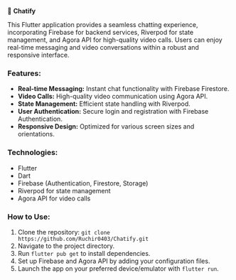 💬 **Chatify**

This Flutter application provides a seamless chatting experience, incorporating Firebase for backend services, Riverpod for state management, and Agora API for high-quality video calls. Users can enjoy real-time messaging and video conversations within a robust and responsive interface.

### Features:
- **Real-time Messaging:** Instant chat functionality with Firebase Firestore.
- **Video Calls:** High-quality video communication using Agora API.
- **State Management:** Efficient state handling with Riverpod.
- **User Authentication:** Secure login and registration with Firebase Authentication.
- **Responsive Design:** Optimized for various screen sizes and orientations.

### Technologies:
- Flutter
- Dart
- Firebase (Authentication, Firestore, Storage)
- Riverpod for state management
- Agora API for video calls

### How to Use:
1. Clone the repository: `git clone https://github.com/Ruchir0403/Chatify.git`
2. Navigate to the project directory.
3. Run `flutter pub get` to install dependencies.
4. Set up Firebase and Agora API by adding your configuration files.
5. Launch the app on your preferred device/emulator with `flutter run`.
